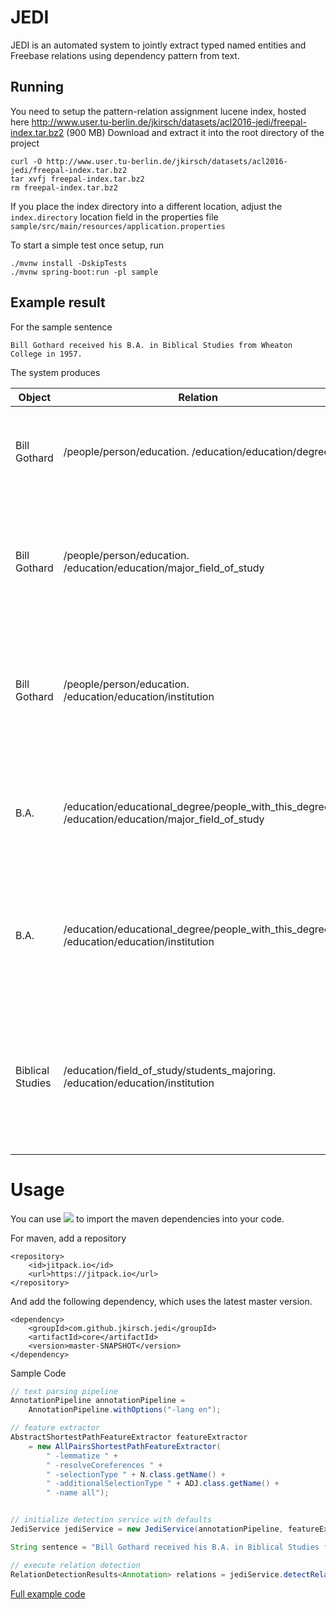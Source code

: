 JEDI
====

JEDI is an automated system to jointly extract typed named entities and Freebase relations using dependency pattern from text. 

## Running
You need to setup the pattern-relation assignment lucene index, hosted here http://www.user.tu-berlin.de/jkirsch/datasets/acl2016-jedi/freepal-index.tar.bz2 (900 MB)
Download and extract it into the root directory of the project

```shell
curl -O http://www.user.tu-berlin.de/jkirsch/datasets/acl2016-jedi/freepal-index.tar.bz2
tar xvfj freepal-index.tar.bz2
rm freepal-index.tar.bz2
```

If you place the index directory into a different location, adjust the `index.directory` location field in the properties file `sample/src/main/resources/application.properties`

To start a simple test once setup, run

```shell
./mvnw install -DskipTests 
./mvnw spring-boot:run -pl sample
```

## Example result

For the sample sentence

    Bill Gothard received his B.A. in Biblical Studies from Wheaton College in 1957.

The system produces

| Object           | Relation                                                                                         | Subject          | Pattern
|------------------|--------------------------------------------------------------------------------------------------|------------------|-----------------------------------------------------                                                      
| Bill Gothard     | /people/person/education. /education/education/degree                                            | B.A.             | [X] receive [Y] [1-dobj-2,1-nsubj-0]                          
| Bill Gothard     | /people/person/education. /education/education/major_field_of_study                              | Biblical Studies | [X] receive in [Y] [1-nsubj-0,1-prep-2,2-pobj-3]              
| Bill Gothard     | /people/person/education. /education/education/institution                                       | Wheaton College  | [X] receive from [Y] [1-nsubj-0,1-prep-2,2-pobj-3]            
| B.A.             | /education/educational_degree/people_with_this_degree. /education/education/major_field_of_study | Biblical Studies | receive [X] in [Y] [0-dobj-1,0-prep-2,2-pobj-3]               
| B.A.             | /education/educational_degree/people_with_this_degree. /education/education/institution          | Wheaton College  | receive [X] from [Y] [0-dobj-1,0-prep-2,2-pobj-3]             
| Biblical Studies | /education/field_of_study/students_majoring. /education/education/institution                    | Wheaton College  | receive in [X] from [Y] [0-prep-1,0-prep-3,1-pobj-2,3-pobj-4] 

# Usage

You can use [![](https://jitpack.io/v/jkirsch/jedi.svg)](https://jitpack.io/#jkirsch/jedi) to import the maven dependencies into your code.
 
For maven, add a repository

    <repository>
        <id>jitpack.io</id>
        <url>https://jitpack.io</url>
    </repository>
	
And add the following dependency, which uses the latest master version.
	
    <dependency>
        <groupId>com.github.jkirsch.jedi</groupId>
        <artifactId>core</artifactId>
        <version>master-SNAPSHOT</version>
    </dependency>


Sample Code

```java
// text parsing pipeline
AnnotationPipeline annotationPipeline =
    AnnotationPipeline.withOptions("-lang en");

// feature extractor
AbstractShortestPathFeatureExtractor featureExtractor
    = new AllPairsShortestPathFeatureExtractor(
        " -lemmatize " +
        " -resolveCoreferences " +
        " -selectionType " + N.class.getName() +
        " -additionalSelectionType " + ADJ.class.getName() +
        " -name all");


// initialize detection service with defaults
JediService jediService = new JediService(annotationPipeline, featureExtractor);

String sentence = "Bill Gothard received his B.A. in Biblical Studies from Wheaton College in 1957.";

// execute relation detection
RelationDetectionResults<Annotation> relations = jediService.detectRelations(sentence);
```

[Full example code](sample/src/main/java/edu/tuberlin/dima/textmining/jedi/sample)

<!---
Eval-Data
 http://iesl.cs.umass.edu/riedel/data-univSchema/nyt-freebase.test.triples.universal.mention.txt
-->
